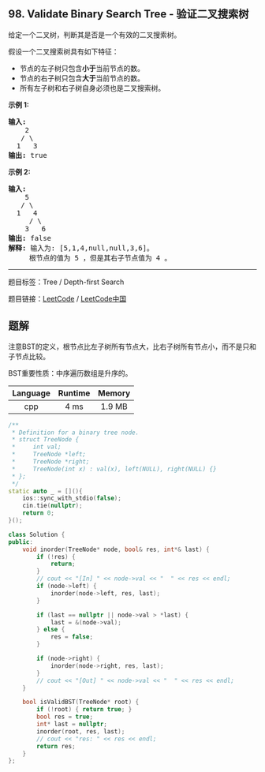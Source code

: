 ## 98. Validate Binary Search Tree - 验证二叉搜索树

<!--If you want to use the English description, use `question.content` instead-->

<p>给定一个二叉树，判断其是否是一个有效的二叉搜索树。</p>

<p>假设一个二叉搜索树具有如下特征：</p>

<ul>
	<li>节点的左子树只包含<strong>小于</strong>当前节点的数。</li>
	<li>节点的右子树只包含<strong>大于</strong>当前节点的数。</li>
	<li>所有左子树和右子树自身必须也是二叉搜索树。</li>
</ul>

<p><strong>示例&nbsp;1:</strong></p>

<pre><strong>输入:</strong>
    2
   / \
  1   3
<strong>输出:</strong> true
</pre>

<p><strong>示例&nbsp;2:</strong></p>

<pre><strong>输入:
</strong>    5
   / \
  1   4
&nbsp;    / \
&nbsp;   3   6
<strong>输出:</strong> false
<strong>解释:</strong> 输入为: [5,1,4,null,null,3,6]。
&nbsp;    根节点的值为 5 ，但是其右子节点值为 4 。
</pre>



-----

题目标签：Tree / Depth-first Search

题目链接：[LeetCode](https://leetcode.com/problems/validate-binary-search-tree/description/)  /  [LeetCode中国](https://leetcode-cn.com/problems/validate-binary-search-tree/description/)

## 题解

注意BST的定义，根节点比左子树所有节点大，比右子树所有节点小，而不是只和子节点比较。

BST重要性质：中序遍历数组是升序的。

| Language | Runtime | Memory |
|:---:|:---:|:---:|
| cpp  | 4  ms | 1.9 MB |

```cpp
/**
 * Definition for a binary tree node.
 * struct TreeNode {
 *     int val;
 *     TreeNode *left;
 *     TreeNode *right;
 *     TreeNode(int x) : val(x), left(NULL), right(NULL) {}
 * };
 */
static auto _ = [](){
    ios::sync_with_stdio(false);
    cin.tie(nullptr);
    return 0;
}();

class Solution {
public:
    void inorder(TreeNode* node, bool& res, int*& last) {
        if (!res) {
            return;
        }
        // cout << "[In] " << node->val << "  " << res << endl;
        if (node->left) {
            inorder(node->left, res, last);
        }

        if (last == nullptr || node->val > *last) {
            last = &(node->val);
        } else {
            res = false;
        }

        if (node->right) {
            inorder(node->right, res, last);
        }
        // cout << "[Out] " << node->val << "  " << res << endl;
    }

    bool isValidBST(TreeNode* root) {
        if (!root) { return true; }
        bool res = true;
        int* last = nullptr;
        inorder(root, res, last);
        // cout << "res: " << res << endl;
        return res;
    }
};
```
